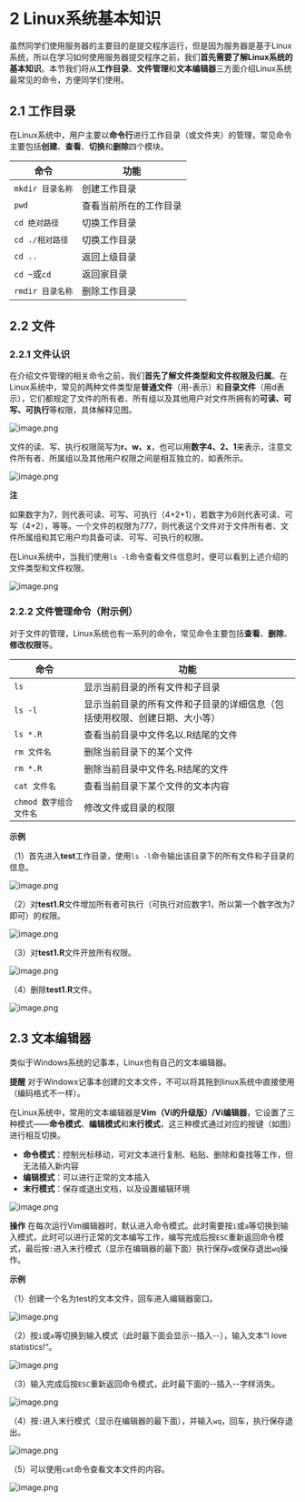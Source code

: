 # 2 Linux系统基本知识

虽然同学们使用服务器的主要目的是提交程序运行，但是因为服务器是基于Linux系统，所以在学习如何使用服务器提交程序之前，我们**首先需要了解Linux系统的基本知识**。本节我们将从**工作目录**、**文件管理**和**文本编辑器**三方面介绍Linux系统最常见的命令，方便同学们使用。

## 2.1 工作目录

在Linux系统中，用户主要以**命令行**进行工作目录（或文件夹）的管理，常见命令主要包括**创建**、**查看**、**切换**和**删除**四个模块。

| **命令** | **功能** |
| --- | --- |
| `mkdir 目录名称` | 创建工作目录 |
| `pwd` | 查看当前所在的工作目录 |
| `cd 绝对路径` | 切换工作目录 |
| `cd ./相对路径` | 切换工作目录 |
| `cd ..` | 返回上级目录 |
| `cd ~`或`cd` | 返回家目录 |
| `rmdir 目录名称` | 删除工作目录 |

## 2.2 文件
### 2.2.1 文件认识

在介绍文件管理的相关命令之前，我们**首先了解文件类型和文件权限及归属**。在Linux系统中，常见的两种文件类型是**普通文件**（用-表示）和**目录文件**（用d表示），它们都规定了文件的所有者、所有组以及其他用户对文件所拥有的**可读、可写、可执行**等权限，具体解释见图。

![image.png](image/2/2.1.png)

文件的读、写、执行权限简写为**r、w、x**，也可以用**数字4、2、1**来表示，注意文件所有者、所属组以及其他用户权限之间是相互独立的，如表所示。

![image.png](image/2/2.2.png)

**注**

如果数字为7，则代表可读、可写、可执行（4+2+1），若数字为6则代表可读、可写（4+2），等等。一个文件的权限为777，则代表这个文件对于文件所有者、文件所属组和其它用户均具备可读、可写、可执行的权限。

在Linux系统中，当我们使用`ls -l`命令查看文件信息时，便可以看到上述介绍的文件类型和文件权限。

![image.png](image/2/2.3.png)

### 2.2.2 文件管理命令（附示例）

对于文件的管理，Linux系统也有一系列的命令，常见命令主要包括**查看**、**删除**、**修改权限**等。

| **命令** | **功能** |
| --- | --- |
| `ls` | 显示当前目录的所有文件和子目录 |
| `ls -l` | 显示当前目录的所有文件和子目录的详细信息（包括使用权限、创建日期、大小等） |
| `ls *.R`  | 查看当前目录中文件名以.R结尾的文件 |
| `rm 文件名` | 删除当前目录下的某个文件 |
| `rm *.R`  | 删除当前目录中文件名.R结尾的文件 |
| `cat 文件名` | 查看当前目录下某个文件的文本内容 |
| `chmod 数字组合 文件名` | 修改文件或目录的权限 |

**示例** 

（1）首先进入**test**工作目录，使用`ls -l`命令输出该目录下的所有文件和子目录的信息。

![image.png](image/2/2.4.png)

（2）对**test1.R**文件增加所有者可执行（可执行对应数字1，所以第一个数字改为7即可）的权限。

![image.png](image/2/2.5.png)

（3）对**test1.R**文件开放所有权限。

![image.png](image/2/2.6.png)

（4）删除**test1.R**文件。

![image.png](image/2/2.7.png)

## 2.3 文本编辑器

类似于Windows系统的记事本，Linux也有自己的文本编辑器。

**提醒**  对于Windowx记事本创建的文本文件，不可以将其拖到linux系统中直接使用（编码格式不一样）。

在Linux系统中，常用的文本编辑器是**Vim（Vi的升级版）/Vi编辑器**，它设置了三种模式——**命令模式**、**编辑模式**和**末行模式**，这三种模式通过对应的按键（如图）进行相互切换。

- **命令模式**：控制光标移动，可对文本进行复制、粘贴、删除和查找等工作，但无法插入新内容
- **编辑模式**：可以进行正常的文本插入
- **末行模式**：保存或退出文档，以及设置编辑环境

![image.png](image/2/2.8.png)

**操作**  在每次运行Vim编辑器时，默认进入命令模式。此时需要按`i`或`a`等切换到输入模式，此时可以进行正常的文本编写工作，编写完成后按`ESC`重新返回命令模式，最后按`:`进入末行模式（显示在编辑器的最下面）执行保存`w`或保存退出`wq`操作。

**示例**

（1）创建一个名为test的文本文件，回车进入编辑器窗口。

![image.png](image/2/2.9.png)

（2）按`i`或`a`等切换到输入模式（此时最下面会显示--插入--），输入文本“I love statistics!“。

![image.png](image/2/2.10.png)

（3）输入完成后按`ESC`重新返回命令模式，此时最下面的--插入--字样消失。

![image.png](image/2/2.11.png)

（4）按`:`进入末行模式（显示在编辑器的最下面），并输入`wq`，回车，执行保存退出。

![image.png](image/2/2.12.png)

（5）可以使用`cat`命令查看文本文件的内容。

![image.png](image/2/2.13.png)

